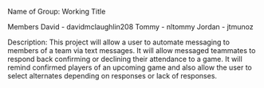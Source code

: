 Name of Group: Working Title

Members
	David - davidmclaughlin208
	Tommy - nltommy
	Jordan - jtmunoz

Description:
	This project will allow a user to automate messaging to members of a team via text messages. It will allow messaged teammates to respond back confirming or declining their attendance to a game. It will remind confirmed players of an upcoming game and also allow the user to select alternates depending on responses or lack of responses.

